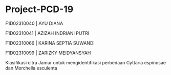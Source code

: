 # Project-PCD-19

F1D02310040	| AYU DIANA

F1D02310041	| AZIZAH INDRIANI PUTRI

F1D02310066	| KARINA SEPTIA SUWANDI

F1D02310099	| ZARIZKY MEIDYANSYAH

Klasifikasi citra Jamur untuk mengidentifikasi perbedaan Cyttaria espinosae dan Morchella esculenta

